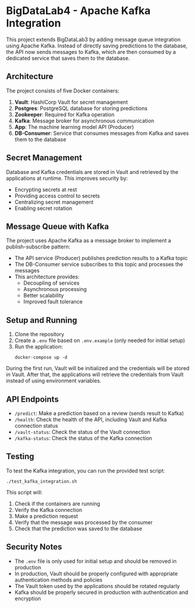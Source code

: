 # BigDataLab4 - Apache Kafka Integration

This project extends BigDataLab3 by adding message queue integration using Apache Kafka. Instead of directly saving predictions to the database, the API now sends messages to Kafka, which are then consumed by a dedicated service that saves them to the database.

## Architecture

The project consists of five Docker containers:
1. **Vault**: HashiCorp Vault for secret management
2. **Postgres**: PostgreSQL database for storing predictions
3. **Zookeeper**: Required for Kafka operation
4. **Kafka**: Message broker for asynchronous communication
5. **App**: The machine learning model API (Producer)
6. **DB-Consumer**: Service that consumes messages from Kafka and saves them to the database

## Secret Management

Database and Kafka credentials are stored in Vault and retrieved by the applications at runtime. This improves security by:
- Encrypting secrets at rest
- Providing access control to secrets
- Centralizing secret management
- Enabling secret rotation

## Message Queue with Kafka

The project uses Apache Kafka as a message broker to implement a publish-subscribe pattern:
- The API service (Producer) publishes prediction results to a Kafka topic
- The DB-Consumer service subscribes to this topic and processes the messages
- This architecture provides:
  - Decoupling of services
  - Asynchronous processing
  - Better scalability
  - Improved fault tolerance

## Setup and Running

1. Clone the repository
2. Create a `.env` file based on `.env.example` (only needed for initial setup)
3. Run the application:
   ```
   docker-compose up -d
   ```

During the first run, Vault will be initialized and the credentials will be stored in Vault. After that, the applications will retrieve the credentials from Vault instead of using environment variables.

## API Endpoints

- `/predict`: Make a prediction based on a review (sends result to Kafka)
- `/health`: Check the health of the API, including Vault and Kafka connection status
- `/vault-status`: Check the status of the Vault connection
- `/kafka-status`: Check the status of the Kafka connection

## Testing

To test the Kafka integration, you can run the provided test script:
```
./test_kafka_integration.sh
```

This script will:
1. Check if the containers are running
2. Verify the Kafka connection
3. Make a prediction request
4. Verify that the message was processed by the consumer
5. Check that the prediction was saved to the database

## Security Notes

- The `.env` file is only used for initial setup and should be removed in production
- In production, Vault should be properly configured with appropriate authentication methods and policies
- The Vault token used by the applications should be rotated regularly
- Kafka should be properly secured in production with authentication and encryption
